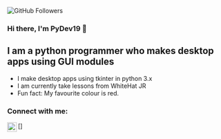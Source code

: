 ![GitHub Followers](https://img.shields.io/github/followers/PyDev19?style=social)

### Hi there, I'm PyDev19 👋

## I am a python programmer who makes desktop apps using GUI modules
- I make desktop apps using tkinter in python 3.x
- I am currently take lessons from WhiteHat JR
- Fun fact: My favourite colour is red. 

### Connect with me:

[<img align="left" alt="Discord" width="22px" src="https://cdn.jsdelivr.net/npm/simple-icons@v3/icons/discord.svg"/>]
